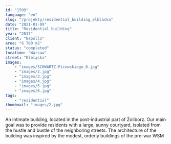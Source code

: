 ```yaml
---
id: "1509"
language: "en"
slug: "/projekty/residential_building_elblaska"
date: "2021-01-09"
title: "Residential building"
year: "2017"
client: "Napollo"
area: "6 700 m2"
status: "completed"
location: "Warsaw"
street: "Elbląska"
images: 
    - "images/SCHWARTZ-Ficowskiego_6.jpg"
    - "images/2.jpg"
    - "images/3.jpg"
    - "images/4.jpg"    
    - "images/5.jpg"    
    - "images/6.jpg"    
tags: 
    - "residential"
thumbnail: "images/2.jpg"
---
```

An intimate building, located in the post-industrial part of Żoliborz. Our main goal was to provide residents with a large, sunny courtyard, isolated from the hustle and bustle of the neighboring streets. The architecture of the building was inspired by the modest, orderly buildings of the pre-war WSM

